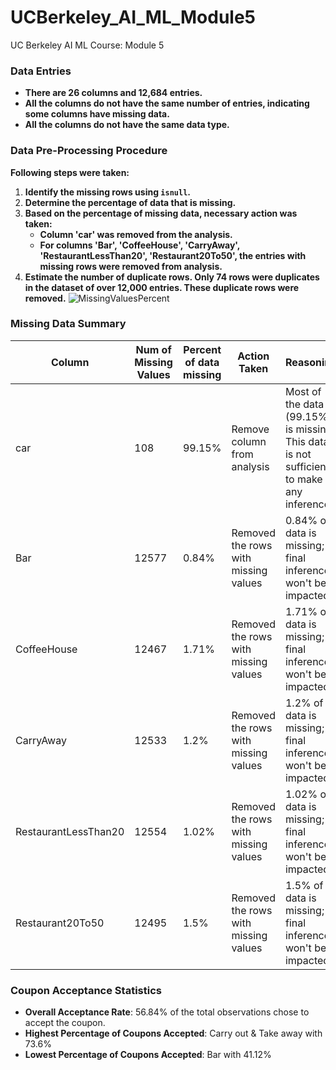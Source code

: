 # UCBerkeley_AI_ML_Module5
UC Berkeley AI ML Course: Module 5
### Data Entries
- **There are 26 columns and 12,684 entries.**
- **All the columns do not have the same number of entries, indicating some columns have missing data.**
- **All the columns do not have the same data type.**
### Data Pre-Processing Procedure
**Following steps were taken:**
1. **Identify the missing rows using `isnull`.**
2. **Determine the percentage of data that is missing.**
3. **Based on the percentage of missing data, necessary action was taken:**
    - **Column 'car' was removed from the analysis.**
    - **For columns 'Bar', 'CoffeeHouse', 'CarryAway', 'RestaurantLessThan20', 'Restaurant20To50', the entries with missing rows were removed from analysis.**
4. **Estimate the number of duplicate rows. Only 74 rows were duplicates in the dataset of over 12,000 entries. These duplicate rows were removed.**
![MissingValuesPercent](https://github.com/user-attachments/assets/ef28da3f-1b2e-4125-8b0f-1286234f9d13)



### Missing Data Summary
| Column              | Num of Missing Values | Percent of data missing | Action Taken                        | Reasoning                                                                 |
|---------------------|-----------------------|-------------------------|-------------------------------------|--------------------------------------------------------------------------|
| car                 | 108                   | 99.15%                  | Remove column from analysis         | Most of the data (99.15%) is missing. This data is not sufficient to make any inference.               |
| Bar                 | 12577                 | 0.84%                   | Removed the rows with missing values| 0.84% of data is missing; final inference won't be impacted.                 |
| CoffeeHouse         | 12467                 | 1.71%                   | Removed the rows with missing values| 1.71% of data is missing; final inference won't be impacted.                 |
| CarryAway           | 12533                 | 1.2%                    | Removed the rows with missing values| 1.2% of data is missing; final inference won't be impacted.                  |
| RestaurantLessThan20| 12554                 | 1.02%                   | Removed the rows with missing values| 1.02% of data is missing; final inference won't be impacted.                 |
| Restaurant20To50    | 12495                 | 1.5%                    | Removed the rows with missing values| 1.5% of data is missing; final inference won't be impacted.                 |
### Coupon Acceptance Statistics

- **Overall Acceptance Rate**: 56.84% of the total observations chose to accept the coupon.
- **Highest Percentage of Coupons Accepted**: Carry out & Take away with 73.6%
- **Lowest Percentage of Coupons Accepted**: Bar with 41.12%
